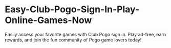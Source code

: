 # Easy-Club-Pogo-Sign-In-Play-Online-Games-Now
Easily access your favorite games with Club Pogo sign in. Play ad-free, earn rewards, and join the fun community of Pogo game lovers today!
